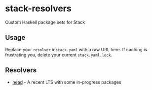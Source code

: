 # stack-resolvers

Custom Haskell package sets for Stack

## Usage

Replace your `resolver` in`stack.yaml` with a raw URL here. If caching is frustrating you, delete your current `stack.yaml.lock`.

## Resolvers

* [head](https://raw.githubusercontent.com/ejconlon/stack-resolvers/master/head.yaml) - A recent LTS with some in-progress packages
